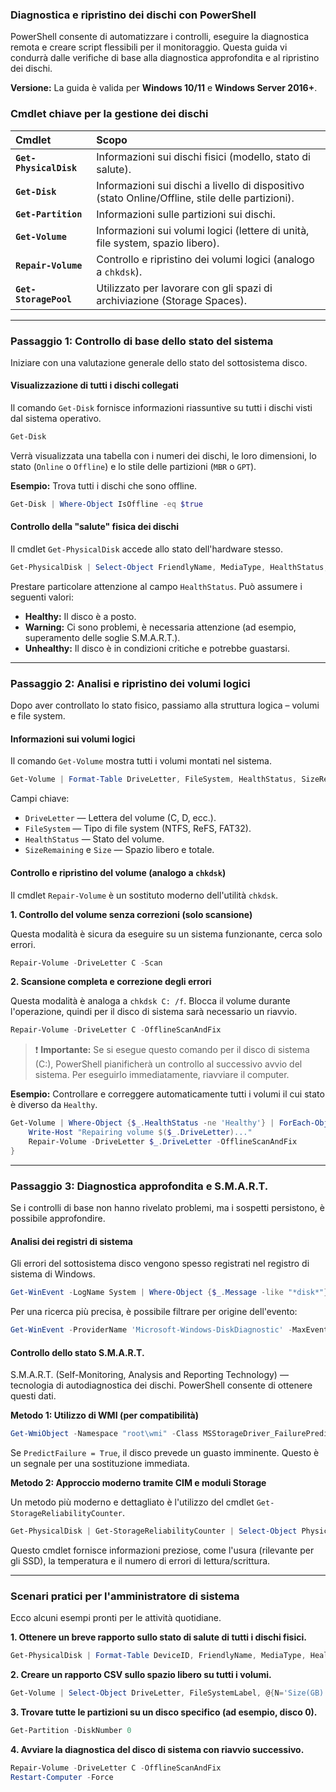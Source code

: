 ### Diagnostica e ripristino dei dischi con PowerShell

PowerShell consente di automatizzare i controlli, eseguire la diagnostica remota e creare script flessibili per il monitoraggio. Questa guida vi condurrà dalle verifiche di base alla diagnostica approfondita e al ripristino dei dischi.

**Versione:** La guida è valida per **Windows 10/11** e **Windows Server 2016+**.

### Cmdlet chiave per la gestione dei dischi

| Cmdlet | Scopo |
| :--- | :--- |
| **`Get-PhysicalDisk`** | Informazioni sui dischi fisici (modello, stato di salute). |
| **`Get-Disk`** | Informazioni sui dischi a livello di dispositivo (stato Online/Offline, stile delle partizioni). |
| **`Get-Partition`** | Informazioni sulle partizioni sui dischi. |
| **`Get-Volume`** | Informazioni sui volumi logici (lettere di unità, file system, spazio libero). |
| **`Repair-Volume`** | Controllo e ripristino dei volumi logici (analogo a `chkdsk`). |
| **`Get-StoragePool`** | Utilizzato per lavorare con gli spazi di archiviazione (Storage Spaces). |

---

### Passaggio 1: Controllo di base dello stato del sistema

Iniziare con una valutazione generale dello stato del sottosistema disco.

#### Visualizzazione di tutti i dischi collegati

Il comando `Get-Disk` fornisce informazioni riassuntive su tutti i dischi visti dal sistema operativo.

```powershell
Get-Disk
```

Verrà visualizzata una tabella con i numeri dei dischi, le loro dimensioni, lo stato (`Online` o `Offline`) e lo stile delle partizioni (`MBR` o `GPT`).

**Esempio:** Trova tutti i dischi che sono offline.
```powershell
Get-Disk | Where-Object IsOffline -eq $true
```

#### Controllo della "salute" fisica dei dischi

Il cmdlet `Get-PhysicalDisk` accede allo stato dell'hardware stesso.

```powershell
Get-PhysicalDisk | Select-Object FriendlyName, MediaType, HealthStatus, OperationalStatus
```
Prestare particolare attenzione al campo `HealthStatus`. Può assumere i seguenti valori:
*   **Healthy:** Il disco è a posto.
*   **Warning:** Ci sono problemi, è necessaria attenzione (ad esempio, superamento delle soglie S.M.A.R.T.).
*   **Unhealthy:** Il disco è in condizioni critiche e potrebbe guastarsi.

---

### Passaggio 2: Analisi e ripristino dei volumi logici

Dopo aver controllato lo stato fisico, passiamo alla struttura logica – volumi e file system.

#### Informazioni sui volumi logici

Il comando `Get-Volume` mostra tutti i volumi montati nel sistema.

```powershell
Get-Volume | Format-Table DriveLetter, FileSystem, HealthStatus, SizeRemaining, Size
```

Campi chiave:
*   `DriveLetter` — Lettera del volume (C, D, ecc.).
*   `FileSystem` — Tipo di file system (NTFS, ReFS, FAT32).
*   `HealthStatus` — Stato del volume.
*   `SizeRemaining` e `Size` — Spazio libero e totale.

#### Controllo e ripristino del volume (analogo a `chkdsk`)

Il cmdlet `Repair-Volume` è un sostituto moderno dell'utilità `chkdsk`.

**1. Controllo del volume senza correzioni (solo scansione)**

Questa modalità è sicura da eseguire su un sistema funzionante, cerca solo errori.

```powershell
Repair-Volume -DriveLetter C -Scan
```

**2. Scansione completa e correzione degli errori**

Questa modalità è analoga a `chkdsk C: /f`. Blocca il volume durante l'operazione, quindi per il disco di sistema sarà necessario un riavvio.

```powershell
Repair-Volume -DriveLetter C -OfflineScanAndFix
```

> ❗️ **Importante:** Se si esegue questo comando per il disco di sistema (C:), PowerShell pianificherà un controllo al successivo avvio del sistema. Per eseguirlo immediatamente, riavviare il computer.

**Esempio:** Controllare e correggere automaticamente tutti i volumi il cui stato è diverso da `Healthy`.

```powershell
Get-Volume | Where-Object {$_.HealthStatus -ne 'Healthy'} | ForEach-Object {
    Write-Host "Repairing volume $($_.DriveLetter)..."
    Repair-Volume -DriveLetter $_.DriveLetter -OfflineScanAndFix
}
```

---

### Passaggio 3: Diagnostica approfondita e S.M.A.R.T.

Se i controlli di base non hanno rivelato problemi, ma i sospetti persistono, è possibile approfondire.

#### Analisi dei registri di sistema

Gli errori del sottosistema disco vengono spesso registrati nel registro di sistema di Windows.

```powershell
Get-WinEvent -LogName System | Where-Object {$_.Message -like "*disk*"} | Select-Object -First 20
```
Per una ricerca più precisa, è possibile filtrare per origine dell'evento:
```powershell
Get-WinEvent -ProviderName 'Microsoft-Windows-DiskDiagnostic' -MaxEvents 10
```

#### Controllo dello stato S.M.A.R.T.

S.M.A.R.T. (Self-Monitoring, Analysis and Reporting Technology) — tecnologia di autodiagnostica dei dischi. PowerShell consente di ottenere questi dati.

**Metodo 1: Utilizzo di WMI (per compatibilità)**
```powershell
Get-WmiObject -Namespace "root\wmi" -Class MSStorageDriver_FailurePredictStatus
```
Se `PredictFailure = True`, il disco prevede un guasto imminente. Questo è un segnale per una sostituzione immediata.

**Metodo 2: Approccio moderno tramite CIM e moduli Storage**

Un metodo più moderno e dettagliato è l'utilizzo del cmdlet `Get-StorageReliabilityCounter`.

```powershell
Get-PhysicalDisk | Get-StorageReliabilityCounter | Select-Object PhysicalDisk, Wear, Temperature, ReadErrorsTotal, WriteErrorsTotal
```
Questo cmdlet fornisce informazioni preziose, come l'usura (rilevante per gli SSD), la temperatura e il numero di errori di lettura/scrittura.

---

### Scenari pratici per l'amministratore di sistema

Ecco alcuni esempi pronti per le attività quotidiane.

**1. Ottenere un breve rapporto sullo stato di salute di tutti i dischi fisici.**
```powershell
Get-PhysicalDisk | Format-Table DeviceID, FriendlyName, MediaType, HealthStatus, OperationalStatus
```

**2. Creare un rapporto CSV sullo spazio libero su tutti i volumi.**
```powershell
Get-Volume | Select-Object DriveLetter, FileSystemLabel, @{N='Size(GB)';E={[math]::Round($_.Size / 1GB, 2)}}, @{N='FreeSpace(GB)';E={[math]::Round($_.SizeRemaining / 1GB, 2)}} | Export-Csv -Path C:\Reports\DiskSpace.csv -NoTypeInformation -Encoding UTF8
```

**3. Trovare tutte le partizioni su un disco specifico (ad esempio, disco 0).**
```powershell
Get-Partition -DiskNumber 0
```

**4. Avviare la diagnostica del disco di sistema con riavvio successivo.**
```powershell
Repair-Volume -DriveLetter C -OfflineScanAndFix
Restart-Computer -Force
```